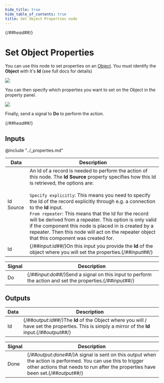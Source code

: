 ```yaml
---
hide_title: true
hide_table_of_contents: true
title: Set Object Properties node
---
```


{/*##head##*/}

# Set Object Properties

You can use this node to set properties on an [Object](/nodes/data/object/object-node). You must identify the **Object** with it's **Id** (see full docs for details)

<div className="ndl-image-with-background l">

![](/nodes/data/object/set-object-properties/set-object-properties.png)

</div>

You can then specify which properties you want to set on the Object in the property panel.

<div className="ndl-image-with-background">

![](/nodes/data/object/set-object-properties/prop-panel.png)

</div>

Finally, send a signal to **Do** to perform the action.

{/*##head##*/}

## Inputs

@include "../_properties.md"

| Data                                        | Description                                                                                                                                                                                                                                                                                                                                                                                                                                                                                                                                                              |
| ------------------------------------------- | ------------------------------------------------------------------------------------------------------------------------------------------------------------------------------------------------------------------------------------------------------------------------------------------------------------------------------------------------------------------------------------------------------------------------------------------------------------------------------------------------------------------------------------------------------------------------ |
| <span className="ndl-data">Id Source</span> | An Id of a record is needed to perform the action of this node. The **Id Source** property specifies how this Id is retrieved, the options are:<br/><br/>`Specify explicitly`: This means you need to specify the Id of the record explicitly through e.g. a connection to the **Id** input.<br/>`From repeater`: This means that the Id for the record will be derived from a repeater. This option is only valid if the component this node is placed in is created by a repeater. Then this node will act on the repeater object that this component was created for. |
| <span className="ndl-data">Id</span>        | {/*##input:id##*/}On this input you provide the **Id** of the object where you will set the properties.{/*##input##*/}                                                                                                                                                                                                                                                                                                                                                                                                                                                           |

| Signal                                 | Description                                                                                        |
| -------------------------------------- | -------------------------------------------------------------------------------------------------- |
| <span className="ndl-signal">Do</span> | {/*##input:do##*/}Send a signal on this input to perform the action and set the properties.{/*##input##*/} |

## Outputs

| Data                                 | Description                                                                                                                                |
| ------------------------------------ | ------------------------------------------------------------------------------------------------------------------------------------------ |
| <span className="ndl-data">Id</span> | {/*##output:id##*/}The **Id** of the Object where you will / have set the properties. This is simply a mirror of the **Id** input.{/*##output##*/} |

| Signal                                   | Description                                                                                                                                                                                |
| ---------------------------------------- | ------------------------------------------------------------------------------------------------------------------------------------------------------------------------------------------ |
| <span className="ndl-signal">Done</span> | {/*##output:done##*/}A signal is sent on this output when the action is performed. You can use this to trigger other actions that needs to run after the properties have been set.{/*##output##*/} |
